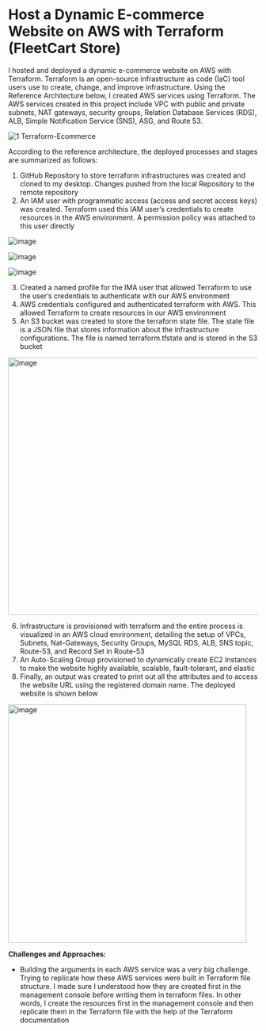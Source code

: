 # Host a Dynamic E-commerce Website on AWS with Terraform (FleetCart Store)


I hosted and deployed a dynamic e-commerce website on AWS with Terraform. Terraform is an open-source infrastructure as code (IaC) tool users use to create, change, and improve infrastructure. Using the Reference Architecture below, I created AWS services using Terraform. The AWS services created in this project include VPC with public and private subnets, NAT gateways, security groups, Relation Database Services (RDS), ALB, Simple Notification Service (SNS), ASG, and Route 53.

![1 Terraform-Ecommerce](https://github.com/chidex-henry/fleetcart-terraform-project/assets/77998377/abd2b49a-92c0-47bb-934f-5715d97ab387)


According to the reference architecture, the deployed processes and stages are summarized as follows: 

1.	GitHub Repository to store terraform infrastructures was created and cloned to my desktop. Changes pushed from the local Repository to the remote repository 
2.	An IAM user with programmatic access (access and secret access keys) was created. Terraform used this IAM user’s credentials to create resources in the AWS environment. A permission policy was attached to this user directly

 ![image](https://github.com/chidex-henry/terraform-projects/assets/77998377/5dfa3d09-05a5-413a-b64b-cfaced705ac3)

  ![image](https://github.com/chidex-henry/terraform-projects/assets/77998377/70ac4b1f-1e7b-4291-8891-99b3285a6c0e)

   ![image](https://github.com/chidex-henry/terraform-projects/assets/77998377/e42fab64-34bb-41bd-bd43-0fc3943e4d7d)
  
3.	Created a named profile for the IMA user that allowed Terraform to use the user’s credentials to authenticate with our AWS environment 
4.	AWS credentials configured and authenticated terraform with AWS. This allowed Terraform to create resources in our AWS environment
5.	An S3 bucket was created to store the terraform state file. The state file is a JSON file that stores information about the infrastructure configurations. The file is named terraform.tfstate and is stored in the S3 bucket

<img width="519" alt="image" src="https://github.com/chidex-henry/terraform-projects/assets/77998377/32e87cc4-3ba3-45d1-890c-737802d12694">

6.	Infrastructure is provisioned with terraform and the entire process is visualized in an AWS cloud environment, detailing the setup of VPCs, Subnets, Nat-Gateways, Security Groups, MySQL RDS, ALB, SNS topic, Route-53, and Record Set in Route-53
7.	An Auto-Scaling Group provisioned to dynamically create EC2 Instances to make the website highly available, scalable, fault-tolerant, and elastic  
8.	Finally, an output was created to print out all the attributes and to access the website URL using the registered domain name. The deployed website is shown below

<img width="481" alt="image" src="https://github.com/chidex-henry/terraform-projects/assets/77998377/f2e983fe-e529-4592-8dd4-96be4f2858fb">







**Challenges and Approaches:** 

- Building the arguments in each AWS service was a very big challenge. Trying to replicate how these AWS services were built in Terraform file structure. I made sure I understood how they are created first in the management console before writing them in terraform files. In other words, I create the resources first in the management console and then replicate them in the Terraform file with the help of the Terraform documentation 






